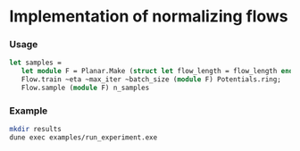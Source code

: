 # Implementation of normalizing flows

### Usage
```ocaml
let samples = 
   let module F = Planar.Make (struct let flow_length = flow_length end) in
   Flow.train ~eta ~max_iter ~batch_size (module F) Potentials.ring;
   Flow.sample (module F) n_samples
```

### Example
```sh
mkdir results
dune exec examples/run_experiment.exe
```
